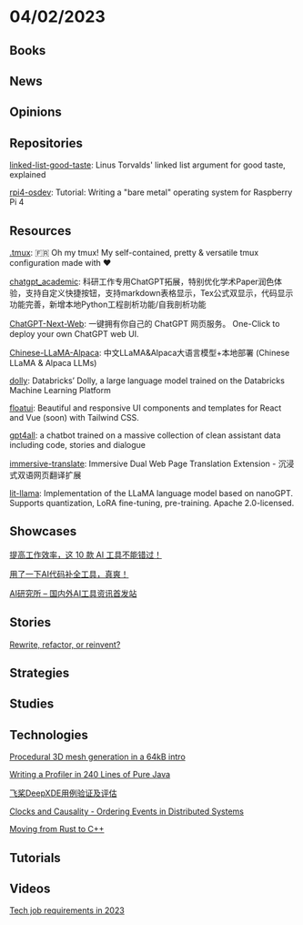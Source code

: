 # 04/02/2023

## Books

## News

## Opinions

## Repositories
[linked-list-good-taste](https://github.com/mkirchner/linked-list-good-taste): Linus Torvalds' linked list argument for good taste, explained

[rpi4-osdev](https://github.com/isometimes/rpi4-osdev): Tutorial: Writing a "bare metal" operating system for Raspberry Pi 4

## Resources
[.tmux](https://github.com/gpakosz/.tmux): 🇫🇷 Oh my tmux! My self-contained, pretty & versatile tmux configuration made with ❤️

[chatgpt_academic](https://github.com/binary-husky/chatgpt_academic): 科研工作专用ChatGPT拓展，特别优化学术Paper润色体验，支持自定义快捷按钮，支持markdown表格显示，Tex公式双显示，代码显示功能完善，新增本地Python工程剖析功能/自我剖析功能

[ChatGPT-Next-Web](https://github.com/Yidadaa/ChatGPT-Next-Web): 一键拥有你自己的 ChatGPT 网页服务。 One-Click to deploy your own ChatGPT web UI.

[Chinese-LLaMA-Alpaca](https://github.com/ymcui/Chinese-LLaMA-Alpaca): 中文LLaMA&Alpaca大语言模型+本地部署 (Chinese LLaMA & Alpaca LLMs)

[dolly](https://github.com/databrickslabs/dolly): Databricks’ Dolly, a large language model trained on the Databricks Machine Learning Platform

[floatui](https://github.com/MarsX-dev/floatui): Beautiful and responsive UI components and templates for React and Vue (soon) with Tailwind CSS.

[gpt4all](https://github.com/nomic-ai/gpt4all): a chatbot trained on a massive collection of clean assistant data including code, stories and dialogue

[immersive-translate](https://github.com/immersive-translate/immersive-translate): Immersive Dual Web Page Translation Extension - 沉浸式双语网页翻译扩展

[lit-llama](https://github.com/Lightning-AI/lit-llama): Implementation of the LLaMA language model based on nanoGPT. Supports quantization, LoRA fine-tuning, pre-training. Apache 2.0-licensed.

## Showcases
[提高工作效率，这 10 款 AI 工具不能错过！](https://mp.weixin.qq.com/s/TT2y80WxFd0ZipXTli0P5A)

[用了一下AI代码补全工具，真爽！](https://juejin.cn/post/7216992973418217533)

[AI研究所 – 国内外AI工具资讯首发站](https://www.aiyjs.com/)

## Stories
[Rewrite, refactor, or reinvent?](https://herbcaudill.com/words/20190219-rewrite-refactor-reinvent)

## Strategies

## Studies

## Technologies
[Procedural 3D mesh generation in a 64kB intro](https://www.ctrl-alt-test.fr/2023/procedural-3d-mesh-generation-in-a-64kb-intro/)

[Writing a Profiler in 240 Lines of Pure Java](https://mostlynerdless.de/blog/2023/03/27/writing-a-profiler-in-240-lines-of-pure-java/)

[飞桨DeepXDE用例验证及评估](https://juejin.cn/post/7215454015714983991)

[Clocks and Causality - Ordering Events in Distributed Systems](https://www.exhypothesi.com/clocks-and-causality/)

[Moving from Rust to C++](https://raphlinus.github.io/rust/2023/04/01/rust-to-cpp.html)

## Tutorials

## Videos
[Tech job requirements in 2023](https://www.youtube.com/watch?v=6KefznccsY0)
